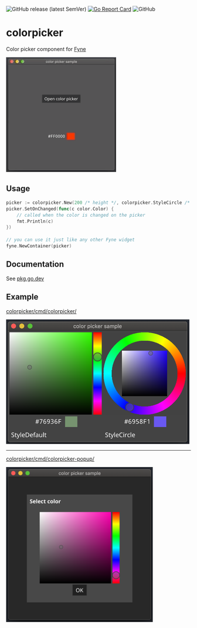 ![GitHub release (latest SemVer)](https://img.shields.io/github/v/release/lusingander/colorpicker)
[![Go Report Card](https://goreportcard.com/badge/github.com/lusingander/colorpicker)](https://goreportcard.com/report/github.com/lusingander/colorpicker)
![GitHub](https://img.shields.io/github/license/lusingander/colorpicker)

# colorpicker

Color picker component for [Fyne](https://fyne.io/)

<img src="./resource/popup.gif" width=300>

## Usage

```go
picker := colorpicker.New(200 /* height */, colorpicker.StyleCircle /* Style */)
picker.SetOnChanged(func(c color.Color) {
    // called when the color is changed on the picker
    fmt.Println(c)
})

// you can use it just like any other Fyne widget
fyne.NewContainer(picker)
```

## Documentation

See [pkg.go.dev](https://pkg.go.dev/github.com/lusingander/colorpicker?tab=doc)

## Example

[colorpicker/cmd/colorpicker/](./cmd/colorpicker/)

<img src="./resource/image.png" width=500>

----

[colorpicker/cmd/colorpicker-popup/](./cmd/colorpicker-popup/)

<img src="./resource/image2.png" width=400>
